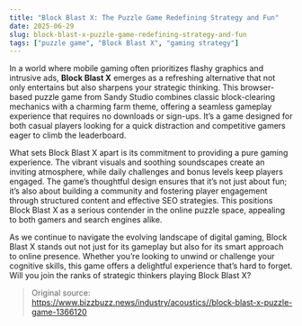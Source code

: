 ```yaml
---
title: "Block Blast X: The Puzzle Game Redefining Strategy and Fun"
date: 2025-06-29
slug: block-blast-x-puzzle-game-redefining-strategy-and-fun
tags: ["puzzle game", "Block Blast X", "gaming strategy"]
---
```


In a world where mobile gaming often prioritizes flashy graphics and intrusive ads, **Block Blast X** emerges as a refreshing alternative that not only entertains but also sharpens your strategic thinking. This browser-based puzzle game from Sandy Studio combines classic block-clearing mechanics with a charming farm theme, offering a seamless gameplay experience that requires no downloads or sign-ups. It’s a game designed for both casual players looking for a quick distraction and competitive gamers eager to climb the leaderboard.

What sets Block Blast X apart is its commitment to providing a pure gaming experience. The vibrant visuals and soothing soundscapes create an inviting atmosphere, while daily challenges and bonus levels keep players engaged. The game’s thoughtful design ensures that it’s not just about fun; it’s also about building a community and fostering player engagement through structured content and effective SEO strategies. This positions Block Blast X as a serious contender in the online puzzle space, appealing to both gamers and search engines alike.

As we continue to navigate the evolving landscape of digital gaming, Block Blast X stands out not just for its gameplay but also for its smart approach to online presence. Whether you’re looking to unwind or challenge your cognitive skills, this game offers a delightful experience that’s hard to forget. Will you join the ranks of strategic thinkers playing Block Blast X?

> Original source: https://www.bizzbuzz.news/industry/acoustics//block-blast-x-puzzle-game-1366120